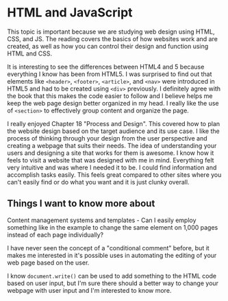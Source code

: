 # **HTML and JavaScript**

This  topic is important because we are studying web design using HTML, CSS, and JS. The reading covers the basics of how websites work and are created, as well as how you can control their design and function using HTML and CSS.

It is interesting to see the differences between HTML4 and 5 because everything I know has been from HTML5. I was surprised to find out that elements like `<header>`, `<footer>`, `<article>`, and `<nav>` were introduced in HTML5 and had to be created using `<div>` previously. I definitely agree with the book that this makes the code easier to follow and I believe helps me keep the web page design better organized in my head. I really like the use of `<section>` to effectively group content and organize the page.

I really enjoyed Chapter 18 "Process and Design". This covered how to plan the website design based on the target audience and its use case. I like the process of thinking through your design from the user perspective and creating a webpage that suits their needs. The idea of understanding your users and designing a site that works for them is awesome. I know how it feels to visit a website that was designed with me in mind. Everything felt very intuitive and was where I needed it to be. I could find information and accomplish tasks easily. This feels great compared to other sites where you can't easily find or do what you want and it is just clunky overall.

## **Things I want to know more about**

Content management systems and templates - Can I easily employ something like in the example to change the same element on 1,000 pages instead of each page individually?

I have never seen the concept of a "conditional comment" before, but it makes me interested in it's possible uses in automating the editing of your web page based on the user.

I know `document.write()` can be used to add something to the HTML code based on user input, but I'm sure there should a better way to change your webpage with user input and I'm interested to know more.
